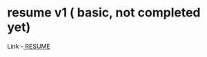 # resume v1 ( basic, not completed yet)
Link -<a href="https://hemant-garg.github.io/resume/" target="_blank"> RESUME</a>

